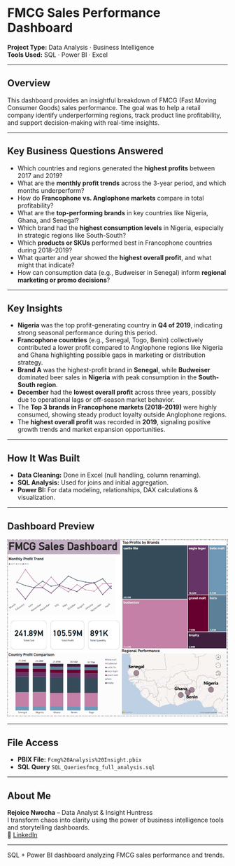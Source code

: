 # FMCG Sales Performance Dashboard

**Project Type:** Data Analysis · Business Intelligence  
**Tools Used:** SQL · Power BI · Excel

---

## Overview

This dashboard provides an insightful breakdown of FMCG (Fast Moving Consumer Goods) sales performance. The goal was to help a retail company identify underperforming regions, track product line profitability, and support decision-making with real-time insights.

---

## Key Business Questions Answered
- Which countries and regions generated the **highest profits** between 2017 and 2019?
- What are the **monthly profit trends** across the 3-year period, and which months underperform?
- How do **Francophone vs. Anglophone markets** compare in total profitability?
- What are the **top-performing brands** in key countries like Nigeria, Ghana, and Senegal?
- Which brand had the **highest consumption levels** in Nigeria, especially in strategic regions like South-South?
- Which **products or SKUs** performed best in Francophone countries during 2018–2019?
- What quarter and year showed the **highest overall profit**, and what might that indicate?
- How can consumption data (e.g., Budweiser in Senegal) inform **regional marketing or promo decisions**?

---

## Key Insights
- **Nigeria** was the top profit-generating country in **Q4 of 2019**, indicating strong seasonal performance during this period.
- **Francophone countries** (e.g., Senegal, Togo, Benin) collectively contributed a lower profit compared to Anglophone regions like Nigeria and Ghana highlighting possible gaps in marketing or distribution strategy.
- **Brand A** was the highest-profit brand in **Senegal**, while **Budweiser** dominated beer sales in **Nigeria** with peak consumption in the **South-South region**.
- **December** had the **lowest overall profit** across three years, possibly due to operational lags or off-season market behavior.
- The **Top 3 brands in Francophone markets (2018–2019)** were highly consumed, showing steady product loyalty outside Anglophone regions.
- The **highest overall profit** was recorded in **2019**, signaling positive growth trends and market expansion opportunities.

---

## How It Was Built
- **Data Cleaning:** Done in Excel (null handling, column renaming).
- **SQL Analysis:** Used for joins and initial aggregation.
- **Power BI:** For data modeling, relationships, DAX calculations & visualization.

---

## Dashboard Preview

![Dashboard Screenshot](Dashboard%20Screenshot%20.png)

---

## File Access
- **PBIX File:** `Fcmg%20Analysis%20Insight.pbix`
- **SQL Query** `SQL_Queriesfmcg_full_analysis.sql`
---

## About Me
**Rejoice Nwocha** – Data Analyst & Insight Huntress  
I transform chaos into clarity using the power of business intelligence tools and storytelling dashboards.  
🔗 [LinkedIn](https://linkedin.com/in/rejoice-nwocha)

---

SQL + Power BI dashboard analyzing FMCG sales performance and trends.
